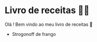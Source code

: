 # Livro de receitas :man_cook:

Olá ! Bem vindo ao meu livro de receitas :wave:

- Strogonoff de frango 